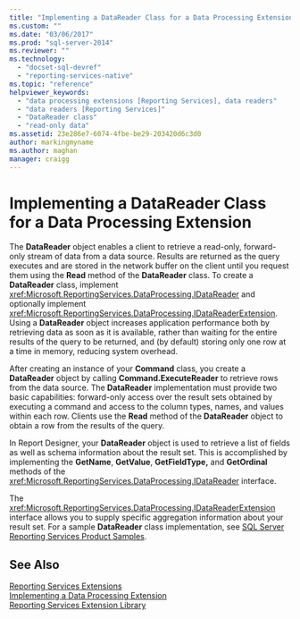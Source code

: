 ```yaml
---
title: "Implementing a DataReader Class for a Data Processing Extension | Microsoft Docs"
ms.custom: ""
ms.date: "03/06/2017"
ms.prod: "sql-server-2014"
ms.reviewer: ""
ms.technology: 
  - "docset-sql-devref"
  - "reporting-services-native"
ms.topic: "reference"
helpviewer_keywords: 
  - "data processing extensions [Reporting Services], data readers"
  - "data readers [Reporting Services]"
  - "DataReader class"
  - "read-only data"
ms.assetid: 23e286e7-6074-4fbe-be29-203420d6c3d0
author: markingmyname
ms.author: maghan
manager: craigg
---
```

# Implementing a DataReader Class for a Data Processing Extension
  The **DataReader** object enables a client to retrieve a read-only, forward-only stream of data from a data source. Results are returned as the query executes and are stored in the network buffer on the client until you request them using the **Read** method of the **DataReader** class. To create a **DataReader** class, implement <xref:Microsoft.ReportingServices.DataProcessing.IDataReader> and optionally implement <xref:Microsoft.ReportingServices.DataProcessing.IDataReaderExtension>. Using a **DataReader** object increases application performance both by retrieving data as soon as it is available, rather than waiting for the entire results of the query to be returned, and (by default) storing only one row at a time in memory, reducing system overhead.  
  
 After creating an instance of your **Command** class, you create a **DataReader** object by calling **Command.ExecuteReader** to retrieve rows from the data source. The **DataReader** implementation must provide two basic capabilities: forward-only access over the result sets obtained by executing a command and access to the column types, names, and values within each row. Clients use the **Read** method of the **DataReader** object to obtain a row from the results of the query.  
  
 In Report Designer, your **DataReader** object is used to retrieve a list of fields as well as schema information about the result set. This is accomplished by implementing the **GetName**, **GetValue**, **GetFieldType,** and **GetOrdinal** methods of the <xref:Microsoft.ReportingServices.DataProcessing.IDataReader> interface.  
  
 The <xref:Microsoft.ReportingServices.DataProcessing.IDataReaderExtension> interface allows you to supply specific aggregation information about your result set. For a sample **DataReader** class implementation, see [SQL Server Reporting Services Product Samples](http://go.microsoft.com/fwlink/?LinkId=177889).  
  
## See Also  
 [Reporting Services Extensions](../reporting-services-extensions.md)   
 [Implementing a Data Processing Extension](implementing-a-data-processing-extension.md)   
 [Reporting Services Extension Library](../reporting-services-extension-library.md)  
  
  
